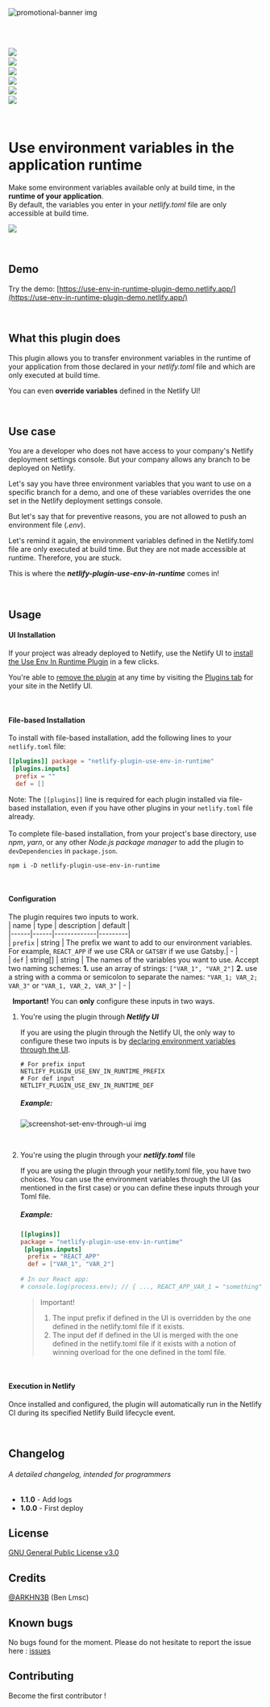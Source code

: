 
![promotional-banner img](https://github.com/ARKHN3B/netlify-plugin-use-env-in-runtime/blob/main/assets/img/promotional-banner.png)

&nbsp;  
&nbsp;

![](https://img.shields.io/badge/build-success-success) &nbsp;  
![](https://img.shields.io/badge/tests-100%25-success) &nbsp;  
![](https://img.shields.io/npm/dw/netlify-plugin-use-env-in-runtime) &nbsp;  
![](https://img.shields.io/github/issues/arkhn3b/netlify-plugin-use-env-in-runtime) &nbsp;  
![](https://img.shields.io/github/license/arkhn3b/netlify-plugin-use-env-in-runtime) &nbsp;  
![](https://img.shields.io/github/stars/arkhn3b/netlify-plugin-use-env-in-runtime?style=social)

&nbsp;
# Use environment variables in the application runtime

Make some environment variables available only at build time, in the **runtime of your application**.  
By default, the variables you enter in your *netlify.toml* file are only accessible at build time.

[![](https://www.netlify.com/img/deploy/button.svg)](  
https://app.netlify.com/start/deploy?repository=https://github.com/ARKHN3B/netlify-plugin-use-env-in-runtime  
)

&nbsp;
## Demo
Try the demo: [https://use-env-in-runtime-plugin-demo.netlify.app/](https://use-env-in-runtime-plugin-demo.netlify.app/)

&nbsp;
## What this plugin does

This plugin allows you to transfer environment variables in the runtime of your application from those declared in your *netlify.toml* file and which are only executed at build time.

You can even **override variables** defined in the Netlify UI!

&nbsp;
## Use case

You are a developer who does not have access to your company's Netlify deployment settings console. But your company allows any branch to be deployed on Netlify.

Let's say you have three environment variables that you want to use on a specific branch for a demo, and one of these variables overrides the one set in the Netlify deployment settings console.

But let's say that for preventive reasons, you are not allowed to push an environment file (*.env*).

Let's remind it again, the environment variables defined in the Netlify.toml file are only executed at build time. But they are not made accessible at runtime. Therefore, you are stuck.

This is where the ***netlify-plugin-use-env-in-runtime*** comes in!

&nbsp;
## Usage
#### UI Installation
If your project was already deployed to Netlify, use the Netlify UI to [install the Use Env In Runtime Plugin](https://app.netlify.com/plugins/{use-env-in-runtime}/install) in a few clicks.

You're able to [remove the plugin](https://docs.netlify.com/configure-builds/build-plugins/#remove-a-plugin) at any time by visiting the [Plugins tab](https://app.netlify.com/plugins) for your site in the Netlify UI.

&nbsp;
#### File-based Installation
To install with file-based installation, add the following lines to your `netlify.toml` file:
```toml  
[[plugins]] package = "netlify-plugin-use-env-in-runtime"    
 [plugins.inputs]    
  prefix = ""    
  def = []  
```  
Note: The `[[plugins]]` line is required for each plugin installed via file-based installation, even if you have other plugins in your `netlify.toml` file already.  
&nbsp;  
To complete file-based installation, from your project's base directory, use *npm*, *yarn*, or any other *Node.js package manager* to add the plugin to `devDependencies` in `package.json`.
```  
npm i -D netlify-plugin-use-env-in-runtime  
```  

&nbsp;
#### Configuration
The plugin requires two inputs to work.  
| name | type | description | default |  
|------|------|-------------|---------|  
| `prefix` | string | The prefix we want to add to our environment variables. For example, `REACT_APP` if we use CRA or `GATSBY` if we use Gatsby.| - |  
| `def` | string[] \| string | The names of the variables you want to use. Accept two naming schemes:  **1.** use an array of strings: `["VAR_1", "VAR_2"]` **2.** use a string with a comma or semicolon to separate the names: `"VAR_1; VAR_2; VAR_3"` or `"VAR_1, VAR_2, VAR_3"` | - |

&nbsp;
**Important!** You can **only** configure these inputs in two ways.
&nbsp;

1. You're using the plugin through ***Netlify UI***

   If you are using the plugin through the Netlify UI, the only way to configure these two inputs is by [declaring environment variables through the UI](https://docs.netlify.com/configure-builds/environment-variables/#declare-variables).

   ```env
   # For prefix input
   NETLIFY_PLUGIN_USE_ENV_IN_RUNTIME_PREFIX
   # For def input
   NETLIFY_PLUGIN_USE_ENV_IN_RUNTIME_DEF
   ```

   ##### Example:
   ![screenshot-set-env-through-ui img](https://github.com/ARKHN3B/netlify-plugin-use-env-in-runtime/blob/main/assets/img/screenshot-set-env-through-ui.png)

   &nbsp;
2. You're using the plugin through your ***netlify.toml*** file

   If you are using the plugin through your netlify.toml file, you have two choices. You can use the environment variables through the UI (as mentioned in the first case) or you can define these inputs through your Toml file.

   ##### Example:
   ```toml  
   [[plugins]] 
   package = "netlify-plugin-use-env-in-runtime"    
    [plugins.inputs]    
     prefix = "REACT_APP"    
     def = ["VAR_1", "VAR_2"]  
     
   # In our React app:  
   # console.log(process.env); // { ..., REACT_APP_VAR_1 = "something", REACT_APP_VAR_2 = "something else" }  
   ```  

   > Important!  
   > 1. The input prefix if defined in the UI is overridden by the one defined in the netlify.toml file if it exists.
   > 2. The input def if defined in the UI is merged with the one defined in the netlify.toml file if it exists with a notion of winning overload for the one defined in the toml file.


&nbsp;
#### Execution in Netlify
Once installed and configured, the plugin will automatically run in the Netlify CI during its specified Netlify Build lifecycle event.

&nbsp;
## Changelog
###### A detailed changelog, intended for programmers
- **1.1.0** - Add logs
- **1.0.0** - First deploy

## License
[GNU General Public License v3.0](https://github.com/ARKHN3B/netlify-plugin-use-env-in-runtime/blob/main/LICENSE)

## Credits
[@ARKHN3B](https://github.com/ARKHN3B) (Ben Lmsc)

## Known bugs
No bugs found for the moment. Please do not hesitate to report the issue here : [issues](https://github.com/ARKHN3B/netlify-plugin-use-env-in-runtime/issues)

## Contributing
Become the first contributor !
